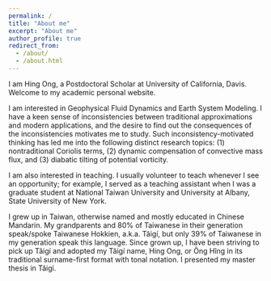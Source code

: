 ```yaml
---
permalink: /
title: "About me"
excerpt: "About me"
author_profile: true
redirect_from: 
  - /about/
  - /about.html
---
```


I am Hing Ong, a Postdoctoral Scholar at University of California, Davis. Welcome to my academic personal website.

I am interested in Geophysical Fluid Dynamics and Earth System Modeling. I have a keen sense of inconsistencies between traditional approximations and modern applications, and the desire to find out the consequences of the inconsistencies motivates me to study. Such inconsistency-motivated thinking has led me into the following distinct research topics: (1) nontraditional Coriolis terms, (2) dynamic compensation of convective mass flux, and (3) diabatic tilting of potential vorticity.

I am also interested in teaching. I usually volunteer to teach whenever I see an opportunity; for example, I served as a teaching assistant when I was a graduate student at National Taiwan University and University at Albany, State University of New York.

I grew up in Taiwan, otherwise named and mostly educated in Chinese Mandarin. My grandparents and 80% of Taiwanese in their generation speak/spoke Taiwanese Hokkien, a.k.a. Tâigí, but only 39% of Taiwanese in my generation speak this language. Since grown up, I have been striving to pick up Tâigí and adopted my Tâigí name, Hing Ong, or Ông Hîng in its traditional surname-first format with tonal notation. I presented my master thesis in Tâigí.
